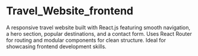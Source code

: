 # Travel_Website_frontend
A responsive travel website built with React.js featuring smooth navigation, a hero section, popular destinations, and a contact form. Uses React Router for routing and modular components for clean structure. Ideal for showcasing frontend development skills.

